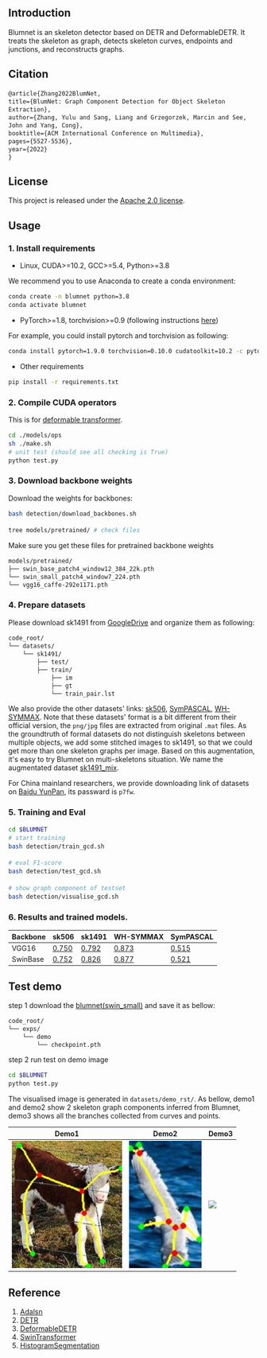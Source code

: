 ## Introduction

Blumnet is an skeleton detector based on DETR and DeformableDETR. It treats the skeleton as graph, detects skeleton 
curves, endpoints and junctions, and reconstructs graphs.  

## Citation

```
@article{Zhang2022BlumNet,
title={BlumNet: Graph Component Detection for Object Skeleton Extraction},
author={Zhang, Yulu and Sang, Liang and Grzegorzek, Marcin and See, John and Yang, Cong},
booktitle={ACM International Conference on Multimedia},
pages={5527-5536},
year={2022}
}
```

## License

This project is released under the [Apache 2.0 license](./LICENSE).



## Usage


### 1. Install requirements

* Linux, CUDA>=10.2, GCC>=5.4, Python>=3.8

We recommend you to use Anaconda to create a conda environment:
```bash
conda create -n blumnet python=3.8
conda activate blumnet
```

* PyTorch>=1.8, torchvision>=0.9 (following instructions [here](https://pytorch.org/))

For example, you could install pytorch and torchvision as following:
```bash
conda install pytorch=1.9.0 torchvision=0.10.0 cudatoolkit=10.2 -c pytorch
```

* Other requirements
```bash
pip install -r requirements.txt
```

### 2. Compile CUDA operators

This is for [deformable transformer](https://github.com/fundamentalvision/Deformable-DETR).
```bash
cd ./models/ops
sh ./make.sh
# unit test (should see all checking is True)
python test.py
```

### 3. Download backbone weights

Download the weights for backbones:
```bash
bash detection/download_backbones.sh

tree models/pretrained/ # check files
```
Make sure you get these files for pretrained backbone weights 

    models/pretrained/
    ├── swin_base_patch4_window12_384_22k.pth
    └── swin_small_patch4_window7_224.pth
    └── vgg16_caffe-292e1171.pth

### 4. Prepare datasets

Please download sk1491 from [GoogleDrive](https://drive.google.com/file/d/11ya3dDYnbiUEAElz9aZVnf6aN5uTg77F/view?usp=sharing) and organize them as following:

```
code_root/
└── datasets/
    └── sk1491/
        ├── test/
        ├── train/
            ├── im
            ├── gt
            └── train_pair.lst
```

We also provide the other datasets' links: [sk506](https://drive.google.com/file/d/1qJMyxQspNG59jJJrQKLLbq0MyhtGHJkR/view?usp=sharing), [SymPASCAL](https://drive.google.com/file/d/1AWIpN7AKFtyE2wiE6Ly7R_yjXjsN9m--/view?usp=sharing), [WH-SYMMAX](https://drive.google.com/file/d/1tMRuLLMm_T1qokkjXz_moocTPZAfeXcr/view?usp=sharing). Note that these datasets' format is a bit  different
from their official version, the `png/jpg` files are extracted from original `.mat` files. As the groundtruth of formal datasets do not distinguish skeletons between multiple objects, we add some stitched images to sk1491, so that we could get more than one skeleton graphs per image. Based on this augmentation, it's easy
to try Blumnet on multi-skeletons situation. We name the augmentated dataset [sk1491_mix](https://drive.google.com/file/d/1yWhQo-W8uZ-pZ3jaoe2SfyzCb16xZ2fY/view?usp=sharing).  

For China mainland researchers, we provide downloading link of datasets on [Baidu YunPan](https://pan.baidu.com/s/1wlXumDSDst3nITcadR3Z8g), its passward is `p7fw`.

### 5. Training and Eval

```bash
cd $BLUMNET
# start training
bash detection/train_gcd.sh

# eval F1-score
bash detection/test_gcd.sh

# show graph component of testset
bash detection/visualise_gcd.sh
```

### 6. Results and trained models.

| Backbone | sk506 | sk1491 | WH-SYMMAX | SymPASCAL |
| ----- | ----- | ----- | ----- | ----- |
| VGG16 |    [0.750](https://drive.google.com/file/d/1-VGnFsY6hdDuM4zQIqaN3SN5Z4D92_ne/view?usp=sharing)   |  [0.792](https://drive.google.com/file/d/1z-avpDtns4FQyxEvKqouhrc_g1y2Y1kN/view?usp=sharing) |   [0.873](https://drive.google.com/file/d/1uwRrU_rGcd1sM05yL9qdguglP-pApg4f/view?usp=sharing)    |   [0.515](https://drive.google.com/file/d/1zuPn5ISeVUo6OjOu-qifABcdYkCS2XQI/view?usp=sharing)    |
| SwinBase |   [0.752](https://drive.google.com/file/d/1BJCpYE20UQwpSN_vdxkpNFipl5kNH3aW/view?usp=sharing)    |  [0.826](https://drive.google.com/file/d/1dl_-sSPHlwnPCxs0lrpMV92qeZ4QNKdd/view?usp=sharing)     |  [0.877](https://drive.google.com/file/d/15knLAJ19OkS4humxc1NlMuZRGms7gYCM/view?usp=sharing)     |   [0.521](https://drive.google.com/file/d/1miK6wbjGWEQVFzh7Pt7WIPa5QqIRCtvI/view?usp=sharing)    |


## Test demo 

step 1 download the [blumnet(swin_small)](https://drive.google.com/file/d/1OmFjTMOvfJAmSXa5kMcWe6i8q_Pm8yNE/view?usp=sharing) and save it as bellow:
```
code_root/
└── exps/
    └── demo
        └── checkpoint.pth
```

step 2 run test on demo image
```bash
cd $BLUMNET
python test.py
```
The visualised image is generated in `datasets/demo_rst/`. As bellow, demo1 and demo2 show 2 skeleton graph components inferred from Blumnet, demo3 shows all the branches collected from curves and points. 

| Demo1 | Demo2 | Demo3 |
| ------- | ------- | ------- | 
| <img src="./datasets/demo_rst/demo1_lines&pts.jpg" height="256"> | <img src="./datasets/demo_rst/demo2_lines&pts.jpg" height="256"> | <img src="./datasets/demo_rst/horse.gif" height="256"> |

## Reference

1. [Adalsn](https://github.com/sunsmarterjie/SDL-Skeleton)
2. [DETR](https://github.com/facebookresearch/detr)
3. [DeformableDETR](https://github.com/fundamentalvision/Deformable-DETR)
4. [SwinTransformer](https://github.com/microsoft/Swin-Transformer)
5. [HistogramSegmentation](https://github.com/judelo/2007-TIP-HistogramSegmentation)


